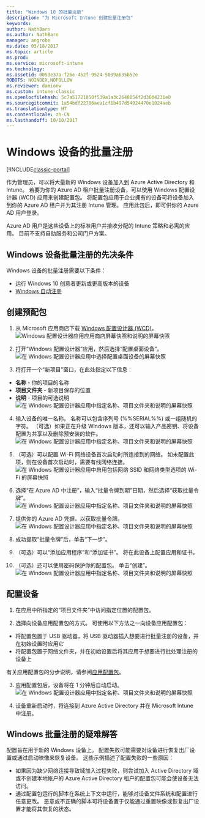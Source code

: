 ```yaml
---
title: "Windows 10 的批量注册"
description: "为 Microsoft Intune 创建批量注册包"
keywords: 
author: NathBarn
ms.author: NathBarn
manager: angrobe
ms.date: 03/18/2017
ms.topic: article
ms.prod: 
ms.service: microsoft-intune
ms.technology: 
ms.assetid: 0053e37a-f26e-452f-9524-5039a635b52e
ROBOTS: NOINDEX,NOFOLLOW
ms.reviewer: damionw
ms.custom: intune-classic
ms.openlocfilehash: 5c7a51721850f539a1a3c2648054f2d3604231e0
ms.sourcegitcommit: 1a54bdf22786aea1cf1b497d54024470e1024aeb
ms.translationtype: HT
ms.contentlocale: zh-CN
ms.lasthandoff: 10/10/2017
---
```

# <a name="bulk-enrollment-for-windows-devices"></a>Windows 设备的批量注册

[!INCLUDE[classic-portal](../includes/classic-portal.md)]

作为管理员，可以将大量新的 Windows 设备加入到 Azure Active Directory 和 Intune。 若要为你的 Azure AD 租户批量注册设备，可以使用 Windows 配置设计器 (WCD) 应用来创建配置包。 将配置包应用于企业拥有的设备可将设备加入到你的 Azure AD 租户并为其注册 Intune 管理。 应用此包后，即可供你的 Azure AD 用户登录。

Azure AD 用户是这些设备上的标准用户并接收分配的 Intune 策略和必需的应用。 目前不支持自助服务和公司门户方案。

## <a name="prerequisites-for-windows-devices-bulk-enrollment"></a>Windows 设备批量注册的先决条件

Windows 设备的批量注册需要以下条件：

- 运行 Windows 10 创意者更新或更高版本的设备
- [Windows 自动注册](/intune-classic/deploy-use/set-up-windows-device-management-with-microsoft-intune#enable-windows-10-automatic-enrollment)

## <a name="create-a-provisioning-package"></a>创建预配包

1. 从 Microsoft 应用商店下载 [Windows 配置设计器 (WCD)](https://www.microsoft.com/store/apps/9nblggh4tx22)。
![Windows 配置设计器应用应用商店屏幕快照和说明的屏幕快照](../media/bulk-enroll-store.png)

2. 打开“Windows 配置设计器”应用，然后选择“配置桌面设备”。
![在 Windows 配置设计器应用中选择配置桌面设备的屏幕快照](../media/bulk-enroll-select.png)

3. 将打开一个“新项目”窗口，在此处指定以下信息：
  - **名称** - 你的项目的名称
  - **项目文件夹** - 新项目保存的位置
  - **说明** - 项目的可选说明![在 Windows 配置设计器应用中指定名称、项目文件夹和说明的屏幕快照](../media/bulk-enroll-name.png)

4.  输入设备的唯一名称。 名称可以包含序列号 (%%SERIAL%%) 或一组随机的字符。 （可选）如果正在升级 Windows 版本，还可以输入产品密钥、将设备配置为共享以及删除预安装的软件。<BR>
![在 Windows 配置设计器应用中指定名称、项目文件夹和说明的屏幕快照](../media/bulk-enroll-device.png)

5.  （可选）可以配置 Wi-Fi 网络设备首次启动时所连接到的网络。  如未配置此项，则在设备首次启动时，需要有线网络连接。
![在 Windows 配置设计器应用中启用包括网络 SSID 和网络类型选项的 Wi-Fi 的屏幕快照](../media/bulk-enroll-network.png)

6.  选择“在 Azure AD 中注册”，输入“批量令牌到期”日期，然后选择“获取批量令牌”。
![在 Windows 配置设计器应用中指定名称、项目文件夹和说明的屏幕快照](../media/bulk-enroll-account.png)

7. 提供你的 Azure AD 凭据，以获取批量令牌。
![在 Windows 配置设计器应用中指定名称、项目文件夹和说明的屏幕快照](../media/bulk-enroll-cred.png)

8.  成功提取“批量令牌”后，单击“下一步”。

9. （可选）可以“添加应用程序”和“添加证书”。 将在此设备上配置应用和证书。

10. （可选）还可以使用密码保护你的配置包。  单击“创建”。
![在 Windows 配置设计器应用中指定名称、项目文件夹和说明的屏幕快照](../media/bulk-enroll-create.png)

## <a name="provision-devices"></a>配置设备

1. 在应用中所指定的“项目文件夹”中访问指定位置的配置包。

2. 选择向设备应用配置包的方式。  可使用以下方法之一向设备应用配置包：
 - 将配置包置于 USB 驱动器，将 USB 驱动器插入想要进行批量注册的设备，并在初始设置时应用它
 - 将配置包置于网络文件夹，并在初始设置后将其应用于想要进行批处理注册的设备上

 有关应用配置包的分步说明，请参阅[应用配置包](https://technet.microsoft.com/itpro/windows/configure/provisioning-apply-package)。

3. 应用配置包后，设备将在 1 分钟后自动启动。
 ![在 Windows 配置设计器应用中指定名称、项目文件夹和说明的屏幕快照](../media/bulk-enroll-add.png)

4. 设备重新启动时，将连接到 Azure Active Directory 并在 Microsoft Intune 中注册。

## <a name="troubleshooting-windows-bulk-enrollment"></a>Windows 批量注册的疑难解答

配置旨在用于新的 Windows 设备上。 配置失败可能需要对设备进行恢复出厂设置或通过启动映像来恢复设备。 这些示例描述了配置失败的一些原因：

- 如果因为缺少网络连接导致域加入过程失败，则尝试加入 Active Directory 域或不创建本地帐户的 Azure Active Directory 租户的配置包可能会使设备无法访问。
- 通过配置包运行的脚本在系统上下文中运行，能够对设备文件系统和配置进行任意更改。 恶意或不正确的脚本可将设备置于仅能通过重置映像或恢复出厂设置才能将其恢复的状态。
